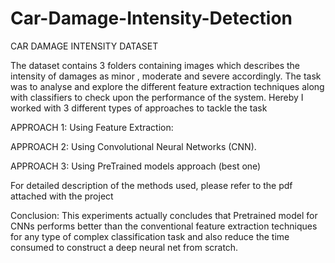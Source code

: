 # Car-Damage-Intensity-Detection

CAR DAMAGE INTENSITY DATASET


The dataset contains 3 folders containing images which describes the intensity of damages as minor , moderate and severe accordingly. The task was to analyse and explore the different feature extraction techniques along with classifiers to check upon the performance of the system. Hereby I worked with 3 different types of approaches to tackle the task


APPROACH 1:
Using Feature Extraction:

APPROACH 2: 
Using Convolutional Neural Networks (CNN).

APPROACH 3: 
Using PreTrained models approach (best one)

For detailed description of the methods used, please refer to the pdf attached with the project


Conclusion:
This experiments actually concludes that Pretrained model for CNNs performs better than the conventional feature extraction techniques for any type of complex classification task and also reduce the time consumed to construct a deep neural net from scratch.


